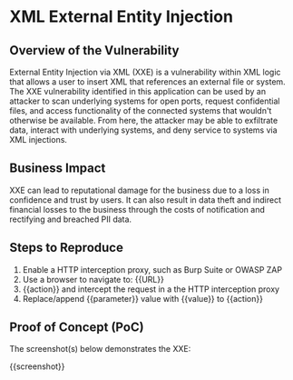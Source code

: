 # XML External Entity Injection

## Overview of the Vulnerability

External Entity Injection via XML (XXE) is a vulnerability within XML logic that allows a user to insert XML that references an external file or system. The XXE vulnerability identified in this application can be used by an attacker to scan underlying systems for open ports, request confidential files, and access functionality of the connected systems that wouldn't otherwise be available. From here, the attacker may be able to exfiltrate data, interact with underlying systems, and deny service to systems via XML injections.

## Business Impact

XXE can lead to reputational damage for the business due to a loss in confidence and trust by users. It can also result in data theft and indirect financial losses to the business through the costs of notification and rectifying and breached PII data.

## Steps to Reproduce

1. Enable a HTTP interception proxy, such as Burp Suite or OWASP ZAP
1. Use a browser to navigate to: {{URL}}
1. {{action}} and intercept the request in a the HTTP interception proxy
1. Replace/append {{parameter}} value with {{value}} to {{action}}

## Proof of Concept (PoC)

The screenshot(s) below demonstrates the XXE:

{{screenshot}}

